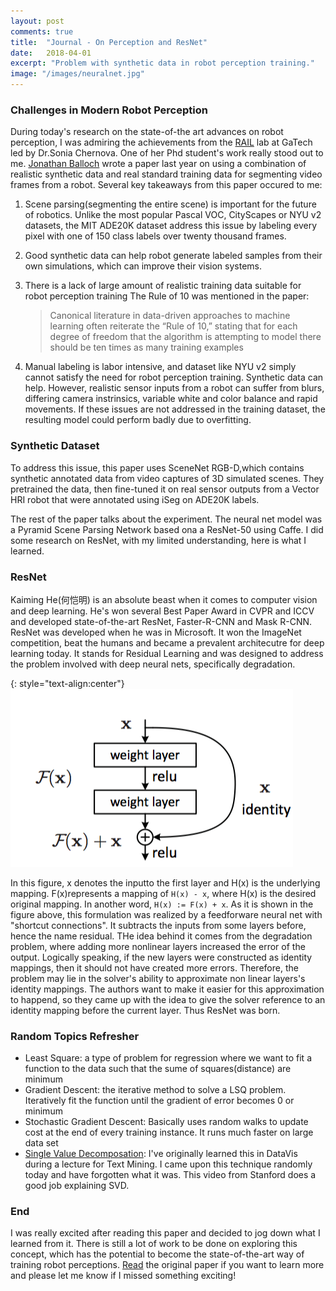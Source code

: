 ```yaml
---
layout: post
comments: true
title:  "Journal - On Perception and ResNet"
date:   2018-04-01
excerpt: "Problem with synthetic data in robot perception training."
image: "/images/neuralnet.jpg"
---
```


### Challenges in Modern Robot Perception

During today's research on the state-of-the art advances on robot perception, I was admiring the achievements from the [RAIL](http://www.rail.gatech.edu) lab at GaTech led by Dr.Sonia Chernova. One of her Phd student's work really stood out to me. [Jonathan Balloch](http://www.cc.gatech.edu/~jballoch6/) wrote a paper last year on using a combination of realistic synthetic data and real standard training data for segmenting video frames from a robot. Several key takeaways from this paper occured to me: 

1. Scene parsing(segmenting the entire scene) is important for the future of robotics. Unlike the most popular Pascal VOC, CityScapes or NYU v2 datasets, the MIT ADE20K dataset address this issue by labeling every pixel with one of 150 class labels over twenty thousand frames.
2. Good synthetic data can help robot generate labeled samples from their own simulations, which can improve their vision systems.
2. There is a lack of large amount of realistic training data suitable for robot perception training The Rule of 10 was mentioned in the paper:

	> Canonical literature in data-driven approaches to machine learning often reiterate the “Rule of 10,” stating that for each degree of freedom that the algorithm is attempting to model there should be ten times as many training examples

3. Manual labeling is labor intensive, and dataset like NYU v2 simply cannot satisfy the need for robot perception training. Synthetic data can help. However, realistic sensor inputs from a robot can suffer from blurs, differing camera instrinsics, variable white and color balance and rapid movements. If these issues are not addressed in the training dataset, the resulting model could perform badly due to overfitting.

### Synthetic Dataset
To address this issue, this paper uses SceneNet RGB-D,which contains synthetic annotated data from video captures of 3D simulated scenes. They pretrained the data, then fine-tuned it on real sensor outputs from a Vector HRI robot that were annotated using iSeg on ADE20K labels. 

The rest of the paper talks about the experiment. The neural net model was a Pyramid Scene Parsing Network based ona a ResNet-50 using Caffe. I did some research on ResNet, with my limited understanding, here is what I learned. 

### ResNet

Kaiming He(何恺明) is an absolute beast when it comes to computer vision and deep learning. He's won several Best Paper Award in CVPR and ICCV and developed state-of-the-art ResNet, Faster-R-CNN and Mask R-CNN. ResNet was developed when he was in Microsoft. It won the ImageNet competition, beat the humans and became a prevalent architecutre for deep learning today. It stands for Residual Learning and was designed to address the problem involved with deep neural nets, specifically degradation. 

{: style="text-align:center"}
![Resnet](/images/resnet.png)

In this figure, x denotes the inputto the first layer and H(x) is the underlying mapping. F(x)represents a mapping of `H(x) - x`, where H(x) is the desired original mapping. In another word, `H(x) := F(x) + x`. As it is shown in the figure above, this formulation was realized by a feedforware neural net with "shortcut connections". It subtracts the inputs from some layers before, hence the name residual. THe idea behind it comes from the degradation problem, where adding more nonlinear layers increased the error of the output. Logically speaking, if the new layers were constructed as identity mappings, then it should not have created more errors. Therefore, the problem may lie in the solver's ability to approximate non linear layers's identity mappings. The authors want to make it easier for this approximation to happend, so they came up with the idea to give the solver reference to an identity mapping before the current layer. Thus ResNet was born.

### Random Topics Refresher

* Least Square: a type of problem for regression where we want to fit a function to the data such that the sume of squares(distance) are minimum
* Gradient Descent: the iterative method to solve a LSQ problem. Iteratively fit the function until the gradient of error becomes 0 or minimum
* Stochastic Gradient Descent: Basically uses random walks to update cost at the end of every training instance. It runs much faster on large data set
* [Single Value Decomposation](https://www.youtube.com/watch?v=P5mlg91as1c): I've originally learned this in DataVis during a lecture for Text Mining. I came upon this technique randomly today and have forgotten what it was. This video from Stanford does a good job explaining SVD. 

### End

I was really excited after reading this paper and decided to jog down what I learned from it. There is still a lot of work to be done on exploring this concept, which has the potential to become the state-of-the-art way of training robot perceptions. [Read](http://www2.ece.rochester.edu/projects/rail/ssrr2017/contributions/balloch_rss17_ssrr_ws.pdf) the original paper if you want to learn more and please let me know if I missed something exciting! 